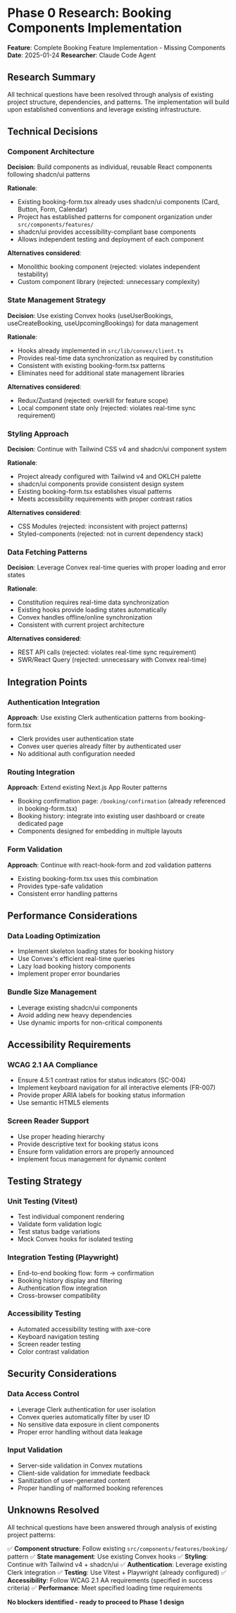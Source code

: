 # Phase 0 Research: Booking Components Implementation

**Feature**: Complete Booking Feature Implementation - Missing Components
**Date**: 2025-01-24
**Researcher**: Claude Code Agent

## Research Summary

All technical questions have been resolved through analysis of existing project structure, dependencies, and patterns. The implementation will build upon established conventions and leverage existing infrastructure.

## Technical Decisions

### Component Architecture

**Decision**: Build components as individual, reusable React components following shadcn/ui patterns

**Rationale**:
- Existing booking-form.tsx already uses shadcn/ui components (Card, Button, Form, Calendar)
- Project has established patterns for component organization under `src/components/features/`
- shadcn/ui provides accessibility-compliant base components
- Allows independent testing and deployment of each component

**Alternatives considered**:
- Monolithic booking component (rejected: violates independent testability)
- Custom component library (rejected: unnecessary complexity)

### State Management Strategy

**Decision**: Use existing Convex hooks (useUserBookings, useCreateBooking, useUpcomingBookings) for data management

**Rationale**:
- Hooks already implemented in `src/lib/convex/client.ts`
- Provides real-time data synchronization as required by constitution
- Consistent with existing booking-form.tsx patterns
- Eliminates need for additional state management libraries

**Alternatives considered**:
- Redux/Zustand (rejected: overkill for feature scope)
- Local component state only (rejected: violates real-time sync requirement)

### Styling Approach

**Decision**: Continue with Tailwind CSS v4 and shadcn/ui component system

**Rationale**:
- Project already configured with Tailwind v4 and OKLCH palette
- shadcn/ui components provide consistent design system
- Existing booking-form.tsx establishes visual patterns
- Meets accessibility requirements with proper contrast ratios

**Alternatives considered**:
- CSS Modules (rejected: inconsistent with project patterns)
- Styled-components (rejected: not in current dependency stack)

### Data Fetching Patterns

**Decision**: Leverage Convex real-time queries with proper loading and error states

**Rationale**:
- Constitution requires real-time data synchronization
- Existing hooks provide loading states automatically
- Convex handles offline/online synchronization
- Consistent with current project architecture

**Alternatives considered**:
- REST API calls (rejected: violates real-time sync requirement)
- SWR/React Query (rejected: unnecessary with Convex real-time)

## Integration Points

### Authentication Integration

**Approach**: Use existing Clerk authentication patterns from booking-form.tsx

- Clerk provides user authentication state
- Convex user queries already filter by authenticated user
- No additional auth configuration needed

### Routing Integration

**Approach**: Extend existing Next.js App Router patterns

- Booking confirmation page: `/booking/confirmation` (already referenced in booking-form.tsx)
- Booking history: integrate into existing user dashboard or create dedicated page
- Components designed for embedding in multiple layouts

### Form Validation

**Approach**: Continue with react-hook-form and zod validation patterns

- Existing booking-form.tsx uses this combination
- Provides type-safe validation
- Consistent error handling patterns

## Performance Considerations

### Data Loading Optimization

- Implement skeleton loading states for booking history
- Use Convex's efficient real-time queries
- Lazy load booking history components
- Implement proper error boundaries

### Bundle Size Management

- Leverage existing shadcn/ui components
- Avoid adding new heavy dependencies
- Use dynamic imports for non-critical components

## Accessibility Requirements

### WCAG 2.1 AA Compliance

- Ensure 4.5:1 contrast ratios for status indicators (SC-004)
- Implement keyboard navigation for all interactive elements (FR-007)
- Provide proper ARIA labels for booking status information
- Use semantic HTML5 elements

### Screen Reader Support

- Use proper heading hierarchy
- Provide descriptive text for booking status icons
- Ensure form validation errors are properly announced
- Implement focus management for dynamic content

## Testing Strategy

### Unit Testing (Vitest)

- Test individual component rendering
- Validate form validation logic
- Test status badge variations
- Mock Convex hooks for isolated testing

### Integration Testing (Playwright)

- End-to-end booking flow: form → confirmation
- Booking history display and filtering
- Authentication flow integration
- Cross-browser compatibility

### Accessibility Testing

- Automated accessibility testing with axe-core
- Keyboard navigation testing
- Screen reader testing
- Color contrast validation

## Security Considerations

### Data Access Control

- Leverage Clerk authentication for user isolation
- Convex queries automatically filter by user ID
- No sensitive data exposure in client components
- Proper error handling without data leakage

### Input Validation

- Server-side validation in Convex mutations
- Client-side validation for immediate feedback
- Sanitization of user-generated content
- Proper handling of malformed booking references

## Unknowns Resolved

All technical questions have been answered through analysis of existing project patterns:

✅ **Component structure**: Follow existing `src/components/features/booking/` pattern
✅ **State management**: Use existing Convex hooks
✅ **Styling**: Continue with Tailwind v4 + shadcn/ui
✅ **Authentication**: Leverage existing Clerk integration
✅ **Testing**: Use Vitest + Playwright (already configured)
✅ **Accessibility**: Follow WCAG 2.1 AA requirements (specified in success criteria)
✅ **Performance**: Meet specified loading time requirements

**No blockers identified - ready to proceed to Phase 1 design**